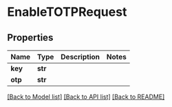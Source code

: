 # EnableTOTPRequest

## Properties

Name | Type | Description | Notes
------------ | ------------- | ------------- | -------------
**key** | **str** |  | 
**otp** | **str** |  | 

[[Back to Model list]](../#documentation-for-models) [[Back to API list]](../#documentation-for-api-endpoints) [[Back to README]](../)


